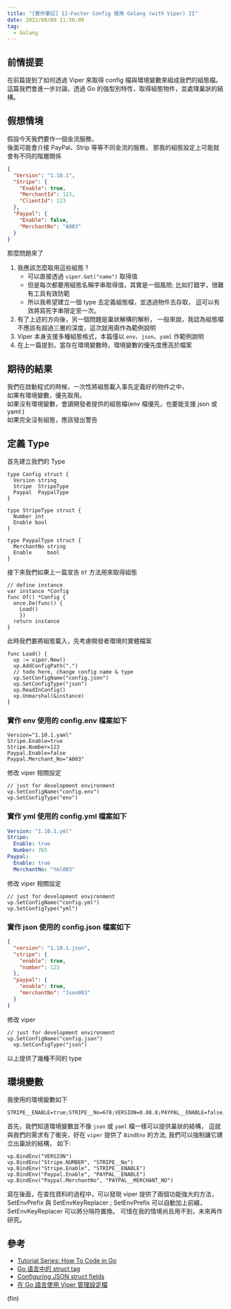 ```yaml
---
title: "[實作筆記] 12-Factor Config 使用 Golang (with Viper) II"
date: 2022/08/09 11:56:00
tag:
  - Golang
---
```


## 前情提要

在前篇提到了如何透過 Viper 來取得 config 檔與環境變數來組成我們的組態檔。
這篇我們會進一步討論，透過 Go 的強型別特性，取得組態物件，並處理巢狀的結構。

## 假想情境

假設今天我們要作一個金流服務，  
後面可能會介接 PayPal、Strip 等等不同金流的服務，
那我的組態設定上可能就會有不同的階層關係

```json
{
  "Version": "1.10.1",
  "Stripe": {
    "Enable": true,
    "MerchantId": 123,
    "ClientId": 123
  },
  "Paypal": {
    "Enable": false,
    "MerchantNo": "A003"
  }
}
```

那麼問題來了

1. 我應該怎麼取用這些組態 ?
   - 可以直接透過 `viper.Get("name")` 取得值
   - 但是每次都要用組態名稱字串取得值，其實是一個風險;
     比如打錯字，很難有工具有效防範
   - 所以我希望建立一個 type 去定義組態檔，並透過物件去存取，
     這可以有效將寫死字串限定至一次。
2. 有了上述的方向後，另一個問題是巢狀解構的解析，
   一般來說，我認為組態檔不應該有超過三層的深度，這次就用兩作為範例說明
3. Viper 本身支援多種組態格式，本篇僅以 `env`、`json`、`yaml` 作範例說明
4. 在上一篇提到，當存在環境變數時，環境變數的優先度應高於檔案

## 期待的結果

我們在啟動程式的時候，一次性將組態載入事先定義好的物件之中，  
如果有環境變數，優先取用。  
如果沒有環境變數，會讀開發者提供的組態檔(env 檔優先，也要能支援 json 或 yaml )  
如果完全沒有組態，應該發出警告

## 定義 Type

首先建立我們的 Type

```golang
type Config struct {
  Version string
  Stripe  StripeType
  Paypal  PaypalType
}

type StripeType struct {
  Number int
  Enable bool
}

type PaypalType struct {
  MerchantNo string
  Enable     bool
}
```

接下來我們如果上一篇宣告 `Of` 方法用來取得組態

```golang
// define instance
var instance *Config
func Of() *Config {
  once.Do(func() {
    Load()
    })
  return instance
}
```

此時我們要將組態載入，先考慮開發者環境的實體檔案

```golang
func Load() {
  vp := viper.New()
  vp.AddConfigPath(".")
  // todo here, change config name & type
  vp.SetConfigName("config.json")
  vp.SetConfigType("json")
  vp.ReadInConfig()
  vp.Unmarshal(&instance)
}
```

### 實作 env 使用的 config.env 檔案如下

```env
Version="1.10.1.yaml"
Stripe.Enable=true
Stripe.Number=123
Paypal.Enable=false
Paypal.Merchant_No="A003"
```

修改 viper 相關設定

```golang
// just for development environment
vp.SetConfigName("config.env")
vp.SetConfigType("env")
```

### 實作 yml 使用的 config.yml 檔案如下

```yml
Version: "1.10.1.yml"
Stripe:
  Enable: true
  Number: 765
Paypal:
  Enable: true
  MerchantNo: "Yml003"
```

修改 viper 相關設定

```golang
// just for development environment
vp.SetConfigName("config.yml")
vp.SetConfigType("yml")
```

### 實作 json 使用的 config.json 檔案如下

```json
{
  "version": "1.10.1.json",
  "stripe": {
    "enable": true,
    "number": 123
  },
  "paypal": {
    "enable": true,
    "merchantNo": "Json003"
  }
}
```

修改 viper

```golang
// just for development environment
vp.SetConfigName("config.json")
  vp.SetConfigType("json")
```

以上提供了幾種不同的 type

## 環境變數

我使用的環境變數如下

```env
STRIPE__ENABLE=true;STRIPE__No=678;VERSION=8.88.8;PAYPAL__ENABLE=false;PAYPAL__MERCHANT_NO=ENV9999
```

首先，我們知道環境變數並不像 `json` 或 `yaml` 檔一樣可以提供巢狀的結構，
這就與我們的需求有了衝突，好在 `viper` 提供了 `BindEnv` 的方法, 我們可以強制讓它建立出巢狀的結構，
如下:

```golang
vp.BindEnv("VERSION")
vp.BindEnv("Stripe.NUMBER", "STRIPE__No")
vp.BindEnv("Stripe.Enable", "STRIPE__ENABLE")
vp.BindEnv("Paypal.Enable", "PAYPAL__ENABLE")
vp.BindEnv("Paypal.MerchantNo", "PAYPAL__MERCHANT_NO")
```

寫在後面，在查找資料的過程中，可以發現 viper 提供了兩個功能強大的方法，
SetEnvPrefix 與 SetEnvKeyReplacer ;
SetEnvPrefix 可以自動加上前綴，SetEnvKeyReplacer 可以將分隔符置換。
可惜在我的情境尚且用不到，未來再作研究。

## 參考

- [Tutorial Series: How To Code in Go](https://www.digitalocean.com/community/tutorials/how-to-use-struct-tags-in-go)
- [Go 语言中的 struct tag](https://zhuanlan.zhihu.com/p/32279896)
- [Configuring JSON struct fields](https://riptutorial.com/go/example/14157/configuring-json-struct-fields)
- [在 Go 語言使用 Viper 管理設定檔](https://blog.wu-boy.com/2017/10/go-configuration-with-viper/)

(fin)
